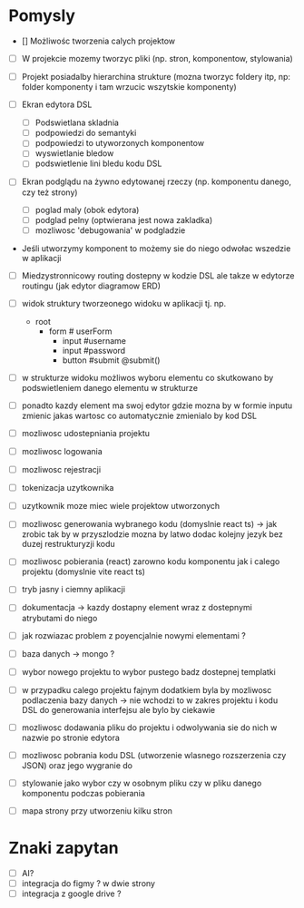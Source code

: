# Pomysly

- [] Możliwośc tworzenia calych projektow
- [ ] W projekcie mozemy tworzyc pliki (np. stron, komponentow, stylowania)
- [ ] Projekt posiadalby hierarchina strukture (mozna tworzyc foldery itp, np: folder komponenty i tam wrzucic wszytskie komponenty)
- [ ] Ekran edytora DSL

  - [ ] Podswietlana skladnia
  - [ ] podpowiedzi do semantyki
  - [ ] podpowiedzi to utyworzonych komponentow
  - [ ] wyswietlanie bledow
  - [ ] podswietlenie lini bledu kodu DSL

- [ ] Ekran podglądu na żywno edytowanej rzeczy (np. komponentu danego, czy też strony)
  - [ ] poglad maly (obok edytora)
  - [ ] podglad pelny (optwierana jest nowa zakladka)
  - [ ] mozliwosc 'debugowania' w podgladzie
- Jeśli utworzymy komponent to możemy sie do niego odwołac wszedzie w aplikacji
- [ ] Miedzystronnicowy routing dostepny w kodzie DSL ale takze w edytorze routingu (jak edytor diagramow ERD)
- [ ] widok struktury tworzeonego widoku w aplikacji tj. np.
  - root
    - form # userForm
      - input #username
      - input #password
      - button #submit @submit()
- [ ] w strukturze widoku możliwos wyboru elementu co skutkowano by podswietleniem danego elementu w strukturze
- [ ] ponadto kazdy element ma swoj edytor gdzie mozna by w formie inputu zmienic jakas wartosc co automatycznie zmienialo by kod DSL
- [ ] mozliwosc udostepniania projektu
- [ ] mozliwosc logowania
- [ ] mozliwosc rejestracji
- [ ] tokenizacja uzytkownika
- [ ] uzytkownik moze miec wiele projektow utworzonych
- [ ] mozliwosc generowania wybranego kodu (domyslnie react ts) -> jak zrobic tak by w przyszlodzie mozna by latwo dodac kolejny jezyk bez duzej restrukturyzji kodu
- [ ] mozliwosc pobierania (react) zarowno kodu komponentu jak i calego projektu (domyslnie vite react ts)
- [ ] tryb jasny i ciemny aplikacji
- [ ] dokumentacja -> kazdy dostapny element wraz z dostepnymi atrybutami do niego
- [ ] jak rozwiazac problem z poyencjalnie nowymi elementami ?
- [ ] baza danych -> mongo ?
- [ ] wybor nowego projektu to wybor pustego badz dostepnej templatki

- [ ] w przypadku calego projektu fajnym dodatkiem byla by mozliwosc podlaczenia bazy danych -> nie wchodzi to w zakres projektu i kodu DSL do generowania interfejsu ale bylo by ciekawie

- [ ] mozliwosc dodawania pliku do projektu i odwolywania sie do nich w nazwie po stronie edytora

- [ ] mozliwosc pobrania kodu DSL (utworzenie wlasnego rozszerzenia czy JSON) oraz jego wygranie do

- [ ] stylowanie jako wybor czy w osobnym pliku czy w pliku danego komponentu podczas pobierania

- [ ] mapa strony przy utworzeniu kilku stron

# Znaki zapytan

- [ ] AI?
- [ ] integracja do figmy ? w dwie strony
- [ ] integracja z google drive ?
